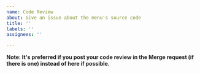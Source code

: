 ```yaml
---
name: Code Review
about: Give an issue about the menu's source code
title: ''
labels: ''
assignees: ''

---
```


**Note: It's preferred if you post your code review in the Merge request (if there is one) instead of here if possible.**
